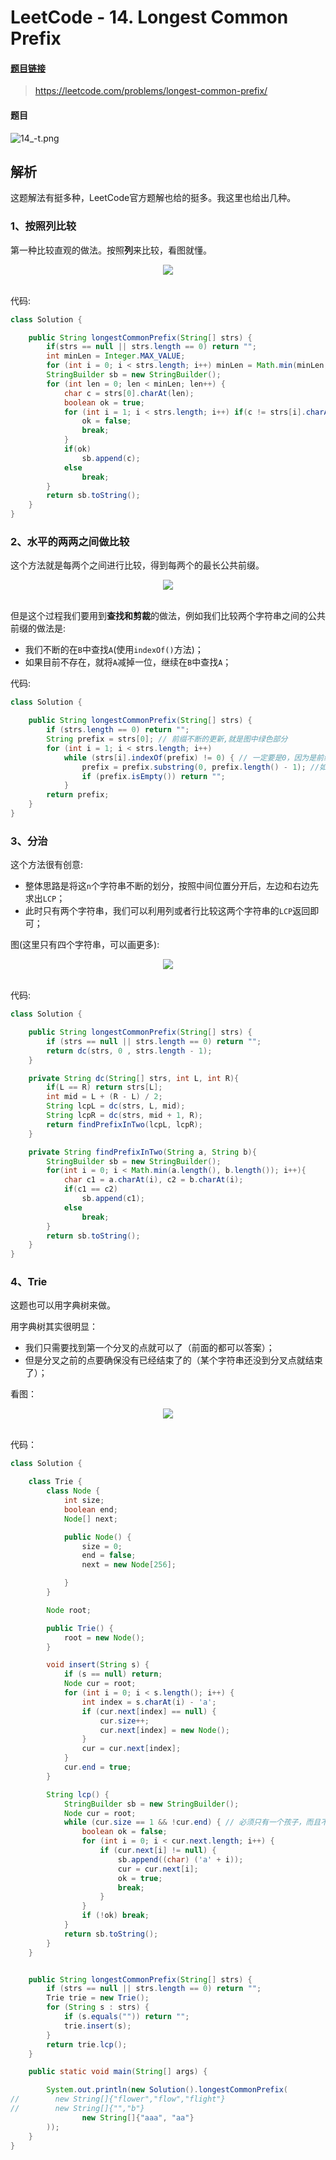 # LeetCode - 14. Longest Common Prefix

#### [题目链接](https://leetcode.com/problems/longest-common-prefix/)

> https://leetcode.com/problems/longest-common-prefix/

#### 题目

![14_-t.png](images/14_-t.png)

## 解析

这题解法有挺多种，LeetCode官方题解也给的挺多。我这里也给出几种。



### 1、按照列比较

第一种比较直观的做法。按照**列**来比较，看图就懂。

<div align="center"><img src="images/14_s.png"></div><br>

代码:

```java
class Solution {

    public String longestCommonPrefix(String[] strs) {
        if(strs == null || strs.length == 0) return "";
        int minLen = Integer.MAX_VALUE;
        for (int i = 0; i < strs.length; i++) minLen = Math.min(minLen, strs[i].length());
        StringBuilder sb = new StringBuilder();
        for (int len = 0; len < minLen; len++) {
            char c = strs[0].charAt(len);
            boolean ok = true;
            for (int i = 1; i < strs.length; i++) if(c != strs[i].charAt(len)){
                ok = false;
                break;
            }
            if(ok)
                sb.append(c);
            else
                break;
        }
        return sb.toString();
    }
}
```

### 2、水平的两两之间做比较

这个方法就是每两个之间进行比较，得到每两个的最长公共前缀。

<div align="center"><img src="images/14_s2.png"></div><br>

但是这个过程我们要用到**查找和剪裁**的做法，例如我们比较两个字符串之间的公共前缀的做法是:

* 我们不断的在`B`中查找`A`(使用`indexOf()`方法)；
* 如果目前不存在，就将`A`减掉一位，继续在`B`中查找`A`；

代码: 

```java
class Solution {

    public String longestCommonPrefix(String[] strs) {
        if (strs.length == 0) return "";
        String prefix = strs[0]; // 前缀不断的更新,就是图中绿色部分
        for (int i = 1; i < strs.length; i++)
            while (strs[i].indexOf(prefix) != 0) { // 一定要是0，因为是前缀，如果达到了0，说明找到了一个前缀
                prefix = prefix.substring(0, prefix.length() - 1); //如果不满足，就在prefix的后面去掉一位
                if (prefix.isEmpty()) return "";
            }
        return prefix;
    }
}
```



### 3、分治

这个方法很有创意:

* 整体思路是将这`n`个字符串不断的划分，按照中间位置分开后，左边和右边先求出`LCP`；
* 此时只有两个字符串，我们可以利用列或者行比较这两个字符串的`LCP`返回即可；

图(这里只有四个字符串，可以画更多):

<div align="center"><img src="images/14_s3.png"></div><br>

代码:

```java
class Solution {

    public String longestCommonPrefix(String[] strs) {
        if (strs == null || strs.length == 0) return "";
        return dc(strs, 0 , strs.length - 1);
    }

    private String dc(String[] strs, int L, int R){
        if(L == R) return strs[L];
        int mid = L + (R - L) / 2;
        String lcpL = dc(strs, L, mid);
        String lcpR = dc(strs, mid + 1, R);
        return findPrefixInTwo(lcpL, lcpR);
    }

    private String findPrefixInTwo(String a, String b){
        StringBuilder sb = new StringBuilder();
        for(int i = 0; i < Math.min(a.length(), b.length()); i++){
            char c1 = a.charAt(i), c2 = b.charAt(i);
            if(c1 == c2)
                sb.append(c1);
            else
                break;
        }
        return sb.toString();
    }
}
```

### 4、Trie

这题也可以用字典树来做。

用字典树其实很明显：

* 我们只需要找到第一个分叉的点就可以了（前面的都可以答案）；
* 但是分叉之前的点要确保没有已经结束了的（某个字符串还没到分叉点就结束了）；

看图：

<div align="center"><img src="images/14_s4.png"></div><br>

代码：

```java
class Solution {

    class Trie {
        class Node {
            int size;
            boolean end;
            Node[] next;

            public Node() {
                size = 0;
                end = false;
                next = new Node[256];

            }
        }

        Node root;

        public Trie() {
            root = new Node();
        }

        void insert(String s) {
            if (s == null) return;
            Node cur = root;
            for (int i = 0; i < s.length(); i++) {
                int index = s.charAt(i) - 'a';
                if (cur.next[index] == null) {
                    cur.size++;
                    cur.next[index] = new Node();
                }
                cur = cur.next[index];
            }
            cur.end = true;
        }

        String lcp() { 
            StringBuilder sb = new StringBuilder();
            Node cur = root;
            while (cur.size == 1 && !cur.end) { // 必须只有一个孩子，而且不能是结束点
                boolean ok = false;
                for (int i = 0; i < cur.next.length; i++) {
                    if (cur.next[i] != null) {
                        sb.append((char) ('a' + i));
                        cur = cur.next[i];
                        ok = true;
                        break;
                    }
                }
                if (!ok) break;
            }
            return sb.toString();
        }
    }


    public String longestCommonPrefix(String[] strs) {
        if (strs == null || strs.length == 0) return "";
        Trie trie = new Trie();
        for (String s : strs) {
            if (s.equals("")) return "";
            trie.insert(s);
        }
        return trie.lcp();
    }

    public static void main(String[] args) {

        System.out.println(new Solution().longestCommonPrefix(
//        new String[]{"flower","flow","flight"}
//        new String[]{"","b"}
                new String[]{"aaa", "aa"}
        ));
    }
}
```

